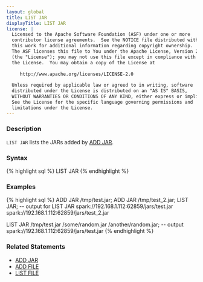 ```yaml
---
layout: global
title: LIST JAR
displayTitle: LIST JAR
license: |
  Licensed to the Apache Software Foundation (ASF) under one or more
  contributor license agreements.  See the NOTICE file distributed with
  this work for additional information regarding copyright ownership.
  The ASF licenses this file to You under the Apache License, Version 2.0
  (the "License"); you may not use this file except in compliance with
  the License.  You may obtain a copy of the License at
 
     http://www.apache.org/licenses/LICENSE-2.0
 
  Unless required by applicable law or agreed to in writing, software
  distributed under the License is distributed on an "AS IS" BASIS,
  WITHOUT WARRANTIES OR CONDITIONS OF ANY KIND, either express or implied.
  See the License for the specific language governing permissions and
  limitations under the License.
---
```


### Description

`LIST JAR` lists the JARs added by [ADD JAR](sql-ref-syntax-aux-resource-mgmt-add-jar.html).

### Syntax

{% highlight sql %}
LIST JAR
{% endhighlight %}

### Examples

{% highlight sql %}
ADD JAR /tmp/test.jar;
ADD JAR /tmp/test_2.jar;
LIST JAR;
-- output for LIST JAR
spark://192.168.1.112:62859/jars/test.jar
spark://192.168.1.112:62859/jars/test_2.jar

LIST JAR /tmp/test.jar /some/random.jar /another/random.jar;
-- output
spark://192.168.1.112:62859/jars/test.jar
{% endhighlight %}

### Related Statements

 * [ADD JAR](sql-ref-syntax-aux-resource-mgmt-add-jar.html)
 * [ADD FILE](sql-ref-syntax-aux-resource-mgmt-add-file.html)
 * [LIST FILE](sql-ref-syntax-aux-resource-mgmt-list-file.html)

